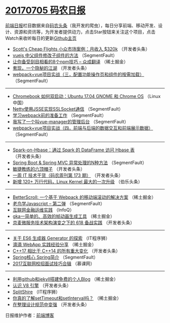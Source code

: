 # [20170705 码农日报](http://hao.caibaojian.com/date/2017/07/05)

[前端日报](http://caibaojian.com/c/news)栏目数据来自[码农头条](http://hao.caibaojian.com/)（我开发的爬虫），每日分享前端、移动开发、设计、资源和资讯等，为开发者提供动力，点击Star按钮来关注这个项目，点击Watch来收听每日的更新[Github主页](https://github.com/kujian/frontendDaily)
* [Scott&#039;s Cheap Flights 小众市场案例：月收入 $320k](http://hao.caibaojian.com/43496.html) （开发者头条）
* [vuejs 中父组件修改子组件的方法](http://hao.caibaojian.com/43475.html) （SegmentFault）
* [让你备受刮目相看的8个npm技巧 &#8211; 众成翻译](http://hao.caibaojian.com/43441.html) （稀土掘金）
* [套现，一个隐秘的江湖](http://hao.caibaojian.com/43488.html) （开发者头条）
* [webpack+vue项目实战（三，配置功能操作页和组件的按需加载）](http://hao.caibaojian.com/43476.html) （SegmentFault）

***
* [Chromebook 如何双启动：Ubuntu 17.04 GNOME 和 Chrome OS](http://hao.caibaojian.com/43539.html) （Linux中国）
* [Netty使用JSSE实现SSLSocket通信](http://hao.caibaojian.com/43478.html) （SegmentFault）
* [学习webpack前的准备工作](http://hao.caibaojian.com/43479.html) （SegmentFault）
* [我写了一个叫vue-manager的管理后台](http://hao.caibaojian.com/43469.html) （SegmentFault）
* [webpack+vue项目实战（四，前端与后端的数据交互和前端展示数据）](http://hao.caibaojian.com/43470.html) （SegmentFault）

***
* [Spark-on-Hbase：通过 Spark 的 DataFrame 访问 Hbase 表](http://hao.caibaojian.com/43504.html) （开发者头条）
* [Spring Boot &amp; Spring MVC 异常处理的N种方法](http://hao.caibaojian.com/43472.html) （SegmentFault）
* [敏捷教练的六顶帽子](http://hao.caibaojian.com/43506.html) （开发者头条）
* [一周 IT 技术干货（码农周刊第 173 期）](http://hao.caibaojian.com/43485.html) （开发者头条）
* [新增 120+ 万行代码，Linux Kernel 最大的一次升级](http://hao.caibaojian.com/43545.html) （伯乐头条）

***
* [BetterScroll: 一个基于 Webpack 的移动端滚动的解决方案](http://hao.caibaojian.com/43449.html) （稀土掘金）
* [老鸟学Javascript &#8211; 第二弹](http://hao.caibaojian.com/43473.html) （SegmentFault）
* [互联网金融运维实践](http://hao.caibaojian.com/43535.html) （InfoQ）
* [gka一简单的、高效的帧动画生成工具](http://hao.caibaojian.com/43439.html) （稀土掘金）
* [京麦微服务技术架构演变之下的 618 备战实践](http://hao.caibaojian.com/43486.html) （开发者头条）

***
* [关于 ES6 生成器 Generator 的探索](http://hao.caibaojian.com/43549.html) （IT程序狮）
* [滴滴 WebApp 实践经验分享](http://hao.caibaojian.com/43450.html) （稀土掘金）
* [C++17 相比于 C++14 的所有重大变化](http://hao.caibaojian.com/43497.html) （开发者头条）
* [Spring核心 Spring简介](http://hao.caibaojian.com/43474.html) （SegmentFault）
* [2017互联网校招面试技巧合辑](http://hao.caibaojian.com/43536.html) （慕课网）

***
* [利用github和jekyll搭建免费的个人Blog](http://hao.caibaojian.com/43440.html) （稀土掘金）
* [认识 V8 引擎](http://hao.caibaojian.com/43487.html) （开发者头条）
* [SplitShire](http://hao.caibaojian.com/43550.html) （IT程序狮）
* [你真的了解setTimeout和setInterval吗？](http://hao.caibaojian.com/43451.html) （稀土掘金）
* [在整理设计规范中变强](http://hao.caibaojian.com/43498.html) （开发者头条）

日报维护作者：[前端博客](http://caibaojian.com/) 